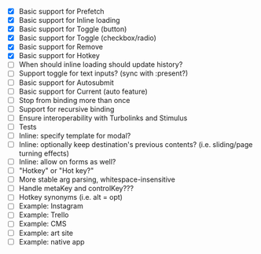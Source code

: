 - [x] Basic support for Prefetch
- [x] Basic support for Inline loading
- [x] Basic support for Toggle (button)
- [x] Basic support for Toggle (checkbox/radio)
- [x] Basic support for Remove
- [x] Basic support for Hotkey
- [ ] When should inline loading should update history?
- [ ] Support toggle for text inputs? (sync with :present?)
- [ ] Basic support for Autosubmit
- [ ] Basic support for Current (auto feature)
- [ ] Stop from binding more than once
- [ ] Support for recursive binding
- [ ] Ensure interoperability with Turbolinks and Stimulus
- [ ] Tests
- [ ] Inline: specify template for modal?
- [ ] Inline: optionally keep destination's previous contents? (i.e. sliding/page turning effects)
- [ ] Inline: allow on forms as well?
- [ ] "Hotkey" or "Hot key?"
- [ ] More stable arg parsing, whitespace-insensitive
- [ ] Handle metaKey and controlKey???
- [ ] Hotkey synonyms (i.e. alt = opt)
- [ ] Example: Instagram
- [ ] Example: Trello
- [ ] Example: CMS
- [ ] Example: art site
- [ ] Example: native app
